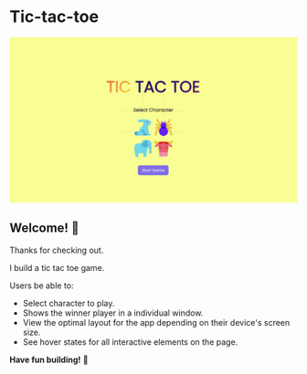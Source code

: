 # Tic-tac-toe


![Tic Tac Toe](./assets/project.png)

## Welcome! 👋

Thanks for checking out.

I build a tic tac toe game.

Users be able to:

- Select character to play.
- Shows the winner player in a individual window.
- View the optimal layout for the app depending on their device's screen size.
- See hover states for all interactive elements on the page.


**Have fun building!** 🚀
